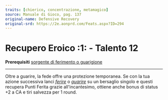 ```yaml
---
traits: [chierico, concentrazione, metamagico]
source: Manuale di Gioco, pag. 137
original-name: Defensive Recovery
original-srd: https://2e.aonprd.com/Feats.aspx?ID=294
---
```


# Recupero Eroico :1: - Talento 12

**Prerequisiti**
[sorgente di ferimento o guarigione](/classi/chierico#sorgente-divina)

---

Oltre a guarire, la fede offre una protezione temporanea. Se con la tua azione
successiva lanci _[ferire](/incantesimi/ferire)_ o
_[guarire](/incantesimi/guarire)_ su un bersaglio singolo e questi recupera
Punti Ferita grazie all'incantesimo, ottiene anche bonus di status +2 a CA e
tiri salvezza per 1 round.
